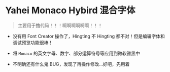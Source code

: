 # Yahei Monaco Hybird 混合字体

>主要用于撸代码！！！啊啊啊啊啊啊！！！

* 没有用 Font Creator 操作了，Hingting 不 Hingting 都不对！但是编辑字体和调试预览功能很棒！

* 将 `Monaco` 的英文字母、数字、部分运算符号等应用到微软雅黑中

* 不明确还有什么鬼 BUG，发现了再操作修改...好吧，先用着